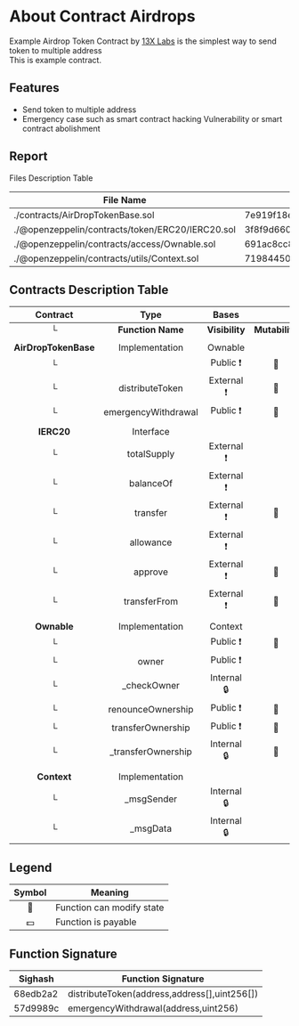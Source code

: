 # About Contract Airdrops

Example Airdrop Token Contract by <a href="https://www.13xlabs.com/" target="_blank">13X Labs</a> is the simplest way to send token to multiple address <br/> This is example contract.

## Features
- Send token to multiple address
- Emergency case such as smart contract hacking Vulnerability or smart contract abolishment

## Report

Files Description Table

|  File Name  |  SHA-1 Hash  |
|-------------|--------------|
| ./contracts/AirDropTokenBase.sol | 7e919f18e971091dedb028ca22bf8e7ab50817e0 |
| ./@openzeppelin/contracts/token/ERC20/IERC20.sol | 3f8f9d66083281998547ead9e2a599f5e3d049f8 |
| ./@openzeppelin/contracts/access/Ownable.sol | 691ac8cc8ecc93fa144beb50c3b0263300d15321 |
| ./@openzeppelin/contracts/utils/Context.sol | 719844505df30bda93516e78eab1ced3bfe9ff4a |


## Contracts Description Table


|  Contract  |         Type        |       Bases      |                  |                 |
|:----------:|:-------------------:|:----------------:|:----------------:|:---------------:|
|     └      |  **Function Name**  |  **Visibility**  |  **Mutability**  |  **Modifiers**  |
||||||
| **AirDropTokenBase** | Implementation | Ownable |||
| └ | <Constructor> | Public ❗️ | 🛑  |NO❗️ |
| └ | distributeToken | External ❗️ | 🛑  | onlyOwner |
| └ | emergencyWithdrawal | Public ❗️ | 🛑  | onlyOwner |
||||||
| **IERC20** | Interface |  |||
| └ | totalSupply | External ❗️ |   |NO❗️ |
| └ | balanceOf | External ❗️ |   |NO❗️ |
| └ | transfer | External ❗️ | 🛑  |NO❗️ |
| └ | allowance | External ❗️ |   |NO❗️ |
| └ | approve | External ❗️ | 🛑  |NO❗️ |
| └ | transferFrom | External ❗️ | 🛑  |NO❗️ |
||||||
| **Ownable** | Implementation | Context |||
| └ | <Constructor> | Public ❗️ | 🛑  |NO❗️ |
| └ | owner | Public ❗️ |   |NO❗️ |
| └ | _checkOwner | Internal 🔒 |   | |
| └ | renounceOwnership | Public ❗️ | 🛑  | onlyOwner |
| └ | transferOwnership | Public ❗️ | 🛑  | onlyOwner |
| └ | _transferOwnership | Internal 🔒 | 🛑  | |
||||||
| **Context** | Implementation |  |||
| └ | _msgSender | Internal 🔒 |   | |
| └ | _msgData | Internal 🔒 |   | |


## Legend

|  Symbol  |  Meaning  |
|:--------:|-----------|
|    🛑    | Function can modify state |
|    💵    | Function is payable |

## Function Signature

|  Sighash  |  Function Signature |
|-------------|--------------|
| 68edb2a2 | distributeToken(address,address[],uint256[]) |
| 57d9989c | emergencyWithdrawal(address,uint256) |


